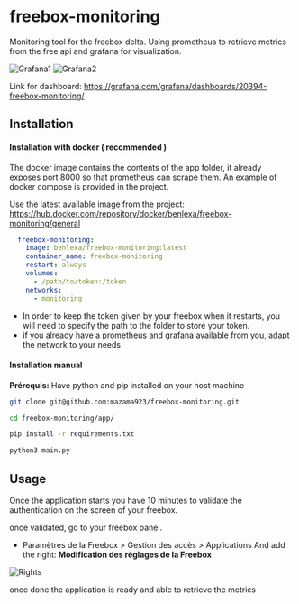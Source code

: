 # freebox-monitoring

Monitoring tool for the freebox delta.
Using prometheus to retrieve metrics from the free api and grafana for visualization.

![Grafana1](https://github.com/mazama923/freebox-monitoring/tree/main/doc/img/grafana1.png)
![Grafana2](https://github.com/mazama923/freebox-monitoring/tree/main/doc/img/grafana2.png)

Link for dashboard: https://grafana.com/grafana/dashboards/20394-freebox-monitoring/

## Installation

#### Installation with docker ( recommended )

The docker image contains the contents of the app folder, it already exposes port 8000 so that prometheus can scrape them.
An example of docker compose is provided in the project.

Use the latest available image from the project:
https://hub.docker.com/repository/docker/benlexa/freebox-monitoring/general


```yml
  freebox-monitoring:
    image: benlexa/freebox-monitoring:latest
    container_name: freebox-monitoring
    restart: always
    volumes:
      - /path/to/token:/token
    networks:
      - monitoring
```

- In order to keep the token given by your freebox when it restarts, you will need to specify the path to the folder to store your token.
- if you already have a prometheus and grafana available from you, adapt the network to your needs

#### Installation manual

**Prérequis:** Have python and pip installed on your host machine

```bash
git clone git@github.com:mazama923/freebox-monitoring.git
```
```bash
cd freebox-monitoring/app/
```
```bash
pip install -r requirements.txt
```
```bash
python3 main.py
```



## Usage

Once the application starts you have 10 minutes to validate the authentication on the screen of your freebox.

once validated, go to your freebox panel.
- Paramètres de la Freebox > Gestion des accès > Applications
And add the right: **Modification des réglages de la Freebox**

![Rights](https://github.com/mazama923/freebox-monitoring/tree/main/doc/img/rights.png)

once done the application is ready and able to retrieve the metrics
